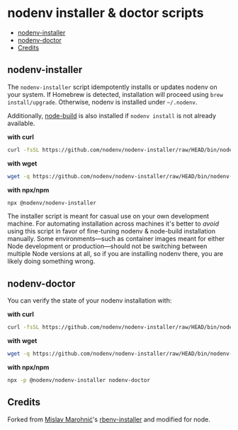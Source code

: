 # nodenv installer & doctor scripts

<!-- toc -->

- [nodenv-installer](#nodenv-installer)
- [nodenv-doctor](#nodenv-doctor)
- [Credits](#credits)

<!-- tocstop -->

## nodenv-installer

The `nodenv-installer` script idempotently installs or updates nodenv on your
system. If Homebrew is detected, installation will proceed using `brew
install/upgrade`. Otherwise, nodenv is installed under `~/.nodenv`.

Additionally, [node-build](https://github.com/nodenv/node-build#readme) is also
installed if `nodenv install` is not already available.

**with curl**
  ```sh
  curl -fsSL https://github.com/nodenv/nodenv-installer/raw/HEAD/bin/nodenv-installer | bash
  ```
**with wget**
  ```sh
  wget -q https://github.com/nodenv/nodenv-installer/raw/HEAD/bin/nodenv-installer -O- | bash
  ```
**with npx/npm**
  ```sh
  npx @nodenv/nodenv-installer
  ```

The installer script is meant for casual use on your own development machine.
For automating installation across machines it's better to _avoid_ using this
script in favor of fine-tuning nodenv & node-build installation manually. Some
environments—such as container images meant for either Node development or
production—should not be switching between multiple Node versions at all, so if
you are installing nodenv there, you are likely doing something wrong.

## nodenv-doctor

You can verify the state of your nodenv installation with:

**with curl**
  ```sh
  curl -fsSL https://github.com/nodenv/nodenv-installer/raw/HEAD/bin/nodenv-doctor | bash
  ```
**with wget**
  ```sh
  wget -q https://github.com/nodenv/nodenv-installer/raw/HEAD/bin/nodenv-doctor -O- | bash
  ```
**with npx/npm**
  ```sh
  npx -p @nodenv/nodenv-installer nodenv-doctor
  ```

## Credits

Forked from [Mislav Marohnić][mislav]'s [rbenv-installer][] and modified for node.

[mislav]: https://github.com/mislav
  [rbenv-installer]: https://github.com/rbenv/rbenv-installer
